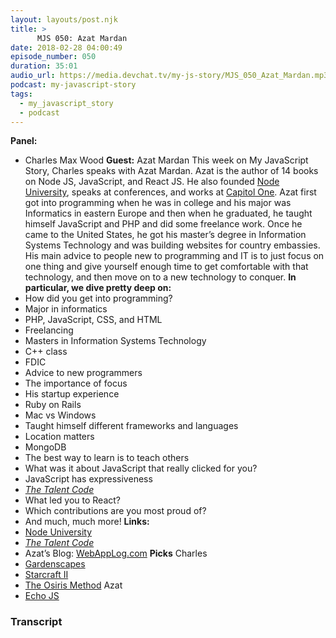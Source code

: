 ```yaml
---
layout: layouts/post.njk
title: >
      MJS 050: Azat Mardan
date: 2018-02-28 04:00:49
episode_number: 050
duration: 35:01
audio_url: https://media.devchat.tv/my-js-story/MJS_050_Azat_Mardan.mp3
podcast: my-javascript-story
tags: 
  - my_javascript_story
  - podcast
---
```


 **Panel:** 
- Charles Max Wood
**Guest:** Azat Mardan This week on My JavaScript Story, Charles speaks with Azat Mardan. Azat is the author of 14 books on Node JS, JavaScript, and React JS. He also founded [Node University](https://node.university/), speaks at conferences, and works at [Capitol One](https://www.capitalone.com/). Azat first got into programming when he was in college and his major was Informatics in eastern Europe and then when he graduated, he taught himself JavaScript and PHP and did some freelance work. Once he came to the United States, he got his master’s degree in Information Systems Technology and was building websites for country embassies. His main advice to people new to programming and IT is to just focus on one thing and give yourself enough time to get comfortable with that technology, and then move on to a new technology to conquer. **In particular, we dive pretty deep on:**
- How did you get into programming?
- Major in informatics
- PHP, JavaScript, CSS, and HTML
- Freelancing
- Masters in Information Systems Technology
- C++ class
- FDIC
- Advice to new programmers
- The importance of focus
- His startup experience
- Ruby on Rails
- Mac vs Windows
- Taught himself different frameworks and languages
- Location matters
- MongoDB
- The best way to learn is to teach others
- What was it about JavaScript that really clicked for you?
- JavaScript has expressiveness
- [_The Talent Code_](https://www.amazon.com/Talent-Code-Greatness-Born-Grown/dp/055380684X)
- What led you to React?
- Which contributions are you most proud of?
- And much, much more!
**Links:&nbsp;**
- [Node University](https://node.university/)
- [_The Talent Code_](https://www.amazon.com/Talent-Code-Greatness-Born-Grown/dp/055380684X)
- Azat’s Blog: [WebAppLog.com](https://webapplog.com/)
**Picks** Charles
- [Gardenscapes](https://itunes.apple.com/us/app/gardenscapes/id1105855019?mt=8)
- [Starcraft II](https://starcraft2.com/en-us/)
- [The Osiris Method](http://www.osirismethod.com/)
Azat
- [Echo JS](https://echojs.com/)


### Transcript


